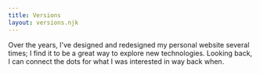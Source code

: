 ```yaml
---
title: Versions
layout: versions.njk
---
```


Over the years, I've designed and redesigned my personal website several times; I find it to be a great way to explore new technologies. Looking back, I can connect the dots for what I was interested in way back when.
